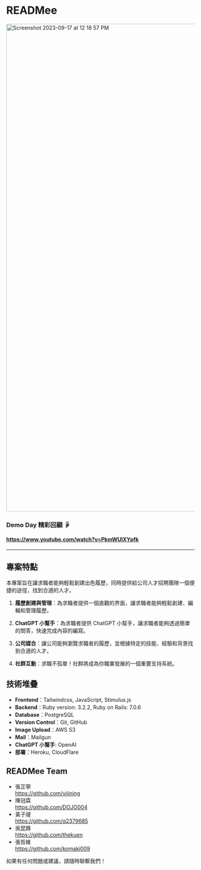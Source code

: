 # READMee
<img width="1304" alt="Screenshot 2023-09-17 at 12 18 57 PM" src="https://github.com/astrocamp/14th-READMee/assets/130339657/e178329b-724f-480c-99a6-00ca0ce77742">

### Demo Day 精彩回顧 ☟
#### https://www.youtube.com/watch?v=PkmWUlXYpfk

---

## 專案特點
本專案旨在讓求職者能夠輕鬆創建出色履歷，同時提供給公司人才招聘團隊一個便捷的途徑，找到合適的人才。

1. **履歷創建與管理**：為求職者提供一個直觀的界面，讓求職者能夠輕鬆創建、編輯和管理履歷。

2. **ChatGPT 小幫手**：為求職者提供 ChatGPT 小幫手，讓求職者能夠透過簡單的問答，快速完成內容的編寫。

3. **公司媒合**：讓公司能夠瀏覽求職者的履歷，並根據特定的技能、經驗和背景找到合適的人才。

4. **社群互動**：求職不孤單！社群將成為你職業發展的一個重要支持系統。

## 技術堆疊

- **Frontend**：Tailwindcss, JavaScript, Stimulus.js 
- **Backend**：Ruby version: 3.2.2, Ruby on Rails: 7.0.6
- **Database**：PostgreSQL
- **Version Control**：Git, GitHub
- **Image Upload**：AWS S3
- **Mail**：Mailgun
- **ChatGPT 小幫手**: OpenAI
- **部署**：Heroku, CloudFlare

## READMee Team
- 張芷寧  
  https://github.com/viiining
- 陳冠霖  
  https://github.com/DOJO004
- 黃子禔  
  https://github.com/q2379685
- 吳昆鋒  
  https://github.com/thekuen
- 張哲維  
  https://github.com/komaki009

如果有任何問題或建議，請隨時聯繫我們！
